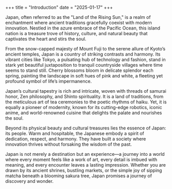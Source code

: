 +++
title = "Introduction"
date = "2025-01-17"
+++


Japan, often referred to as the "Land of the Rising Sun," is a realm of enchantment where ancient traditions gracefully coexist with modern innovation. Nestled in the azure embrace of the Pacific Ocean, this island nation is a treasure trove of history, culture, and natural beauty that captivates the heart and stirs the soul.

From the snow-capped majesty of Mount Fuji to the serene allure of Kyoto’s ancient temples, Japan is a country of striking contrasts and harmony. Its vibrant cities like Tokyo, a pulsating hub of technology and fashion, stand in stark yet beautiful juxtaposition to tranquil countryside villages where time seems to stand still. Cherry blossoms bloom in delicate splendor each spring, painting the landscape in soft hues of pink and white, a fleeting yet profound symbol of life’s impermanence.

Japan’s cultural tapestry is rich and intricate, woven with threads of samurai honor, Zen philosophy, and Shinto spirituality. It is a land of traditions, from the meticulous art of tea ceremonies to the poetic rhythms of haiku. Yet, it is equally a pioneer of modernity, known for its cutting-edge robotics, iconic anime, and world-renowned cuisine that delights the palate and nourishes the soul.

Beyond its physical beauty and cultural treasures lies the essence of Japan: its people. Warm and hospitable, the Japanese embody a spirit of dedication, respect, and harmony. They have built a society where innovation thrives without forsaking the wisdom of the past.

Japan is not merely a destination but an experience—a journey into a world where every moment feels like a work of art, every detail is imbued with meaning, and every encounter leaves a lasting impression. Whether you are drawn by its ancient shrines, bustling markets, or the simple joy of sipping matcha beneath a blooming sakura tree, Japan promises a journey of discovery and wonder.

